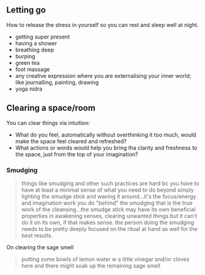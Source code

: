 <!-- TITLE: Clearing -->
<!-- SUBTITLE: How to clear out stress and negative energies -->

## Letting go

How to release the stress in yourself so you can rest and sleep well at night.

* getting super present
* having a shower
* breathing deep
* burping
* green tea
* foot massage
* any creative expression where you are externalising your inner world; like journalling, painting, drawing
* yoga nidra



## Clearing a space/room

You can clear things via intuition:

- What do you feel, automatically without overthinking it too much, would make the space feel cleared and refreshed?
- What actions or words would help you bring tha clarity and freshness to the space, just from the top of your imagination?

### Smudging



> things like smudging and other such practices are hard bc you have to have at least a minimal sense of what you need to do beyond simply lighting the smudge stick and waving it around...it's the focus/energy and imagination work you do "behind" the smudging that is the true work of the cleansing...the smudge stick may have its own beneficial properties in awakening senses, clearing unwanted things but it can't do it on its own, if that makes sense. the person doing the smudging needs to be pretty deeply focused on the ritual at hand as well for the best results.

On clearing the sage smell

> putting some bowls of lemon water w a little vinegar and/or cloves here and there might soak up the remaining sage smell

